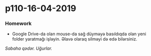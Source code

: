 # p110-16-04-2019

### Homework
- Google Drive-da olan mouse-da sağ düyməyə basıldıqda olan yeni folder yaratmağı işləyin. Əlavə olaraq silməyi də edə bilərsiniz.

*Sabaha qədər. Uğurlar.*
